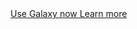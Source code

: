 
<div class="row justify-content-center">
  <a href="https://usegalaxy.org/" class="btn w-25 btn-primary btn-lg">
    Use Galaxy now
  </a>
  <a href="/get-started/" class="btn w-25 btn-primary btn-lg">
    Learn more
  </a>
</div>

